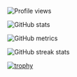 
![Profile views](https://gpvc.arturio.dev/GabiRP)  










![GitHub stats](https://github-readme-stats.vercel.app/api?username=GabiRP&show_icons=true)  

![GitHub metrics](https://metrics.lecoq.io/GabiRP)  

![GitHub streak stats](https://github-readme-streak-stats.herokuapp.com/?user=GabiRP)  

[![trophy](https://github-profile-trophy.vercel.app/?username=GabiRP)](https://github.com/ryo-ma/github-profile-trophy)
